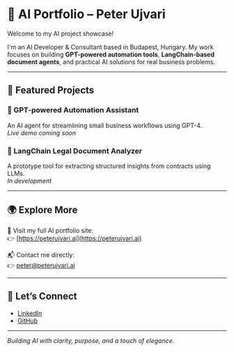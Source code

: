 # 🧠 AI Portfolio – Peter Ujvari

Welcome to my AI project showcase!

I'm an AI Developer & Consultant based in Budapest, Hungary. My work focuses on building **GPT-powered automation tools**, **LangChain-based document agents**, and practical AI solutions for real business problems.

---

## 🚀 Featured Projects

### 🔹 GPT-powered Automation Assistant  
An AI agent for streamlining small business workflows using GPT-4.  
*Live demo coming soon*

### 🔹 LangChain Legal Document Analyzer  
A prototype tool for extracting structured insights from contracts using LLMs.  
*In development*

---

## 🌍 Explore More

📂 Visit my full AI portfolio site:  
👉 [https://peterujvari.ai](https://peterujvari.ai)

📬 Contact me directly:  
👉 peter@peterujvari.ai

---

## 🤝 Let’s Connect

- [LinkedIn](https://www.linkedin.com/in/peter-ujvari-55442122a)
- [GitHub](https://github.com/ujvaripeter)

---

*Building AI with clarity, purpose, and a touch of elegance.*
